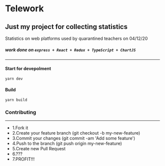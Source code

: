 # Telework

## Just my project for collecting statistics
Statistics on web platforms used by quarantined teachers on 04/12/20 
##### work done on `express + React + Redux + TypeScript + ChartJS`

-----
#### Start for devepolment

```
yarn dev
```
#### Build

```
yarn build
```

### Contributing
------
* 1.Fork it
* 2.Create your feature branch (git checkout -b my-new-feature)
* 3.Commit your changes (git commit -am 'Add some feature')
* 4.Push to the branch (git push origin my-new-feature)
* 5.Create new Pull Request
* 6.???
* 7.PROFIT!!!